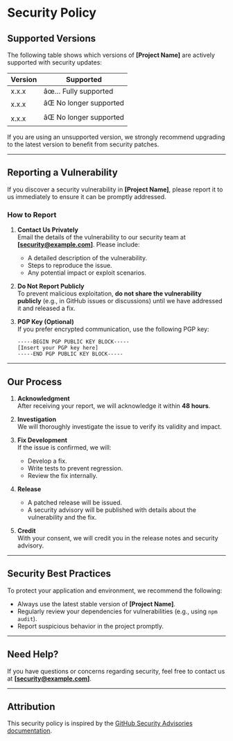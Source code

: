 
# Security Policy

## Supported Versions

The following table shows which versions of **[Project Name]** are actively supported with security updates:

| Version   | Supported          |
|-----------|--------------------|
| x.x.x     | âœ… Fully supported |
| x.x.x     | âŒ No longer supported |
| x.x.x     | âŒ No longer supported |

If you are using an unsupported version, we strongly recommend upgrading to the latest version to benefit from security patches.

---

## Reporting a Vulnerability

If you discover a security vulnerability in **[Project Name]**, please report it to us immediately to ensure it can be promptly addressed.

### How to Report
1. **Contact Us Privately**  
   Email the details of the vulnerability to our security team at **[security@example.com]**. Please include:
   - A detailed description of the vulnerability.
   - Steps to reproduce the issue.
   - Any potential impact or exploit scenarios.

2. **Do Not Report Publicly**  
   To prevent malicious exploitation, **do not share the vulnerability publicly** (e.g., in GitHub issues or discussions) until we have addressed it and released a fix.

3. **PGP Key (Optional)**  
   If you prefer encrypted communication, use the following PGP key:
   ```plaintext
   -----BEGIN PGP PUBLIC KEY BLOCK-----
   [Insert your PGP key here]
   -----END PGP PUBLIC KEY BLOCK-----
   ```

---

## Our Process

1. **Acknowledgment**  
   After receiving your report, we will acknowledge it within **48 hours**.

2. **Investigation**  
   We will thoroughly investigate the issue to verify its validity and impact.

3. **Fix Development**  
   If the issue is confirmed, we will:
   - Develop a fix.
   - Write tests to prevent regression.
   - Review the fix internally.

4. **Release**  
   - A patched release will be issued.
   - A security advisory will be published with details about the vulnerability and the fix.

5. **Credit**  
   With your consent, we will credit you in the release notes and security advisory.

---

## Security Best Practices

To protect your application and environment, we recommend the following:
- Always use the latest stable version of **[Project Name]**.
- Regularly review your dependencies for vulnerabilities (e.g., using `npm audit`).
- Report suspicious behavior in the project promptly.

---

## Need Help?

If you have questions or concerns regarding security, feel free to contact us at **[security@example.com]**.

---

## Attribution

This security policy is inspired by the [GitHub Security Advisories documentation](https://docs.github.com/en/code-security).